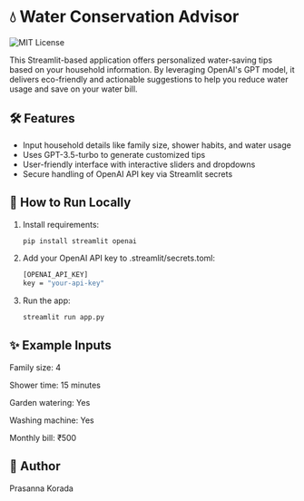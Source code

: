 # 💧 Water Conservation Advisor

![MIT License](https://img.shields.io/badge/License-MIT-green.svg)

This Streamlit-based application offers personalized water-saving tips based on your household information. By leveraging OpenAI's GPT model, it delivers eco-friendly and actionable suggestions to help you reduce water usage and save on your water bill.

## 🛠 Features
- Input household details like family size, shower habits, and water usage
- Uses GPT-3.5-turbo to generate customized tips
- User-friendly interface with interactive sliders and dropdowns
- Secure handling of OpenAI API key via Streamlit secrets

## 🚀 How to Run Locally
1. Install requirements:
   ```bash
   pip install streamlit openai
   
2. Add your OpenAI API key to .streamlit/secrets.toml:
   ```bash
   [OPENAI_API_KEY]
   key = "your-api-key"
3. Run the app:

   ```bash
   streamlit run app.py
## ✨ Example Inputs
   Family size: 4

   Shower time: 15 minutes

   Garden watering: Yes

   Washing machine: Yes

   Monthly bill: ₹500

## 👤 Author
Prasanna Korada

